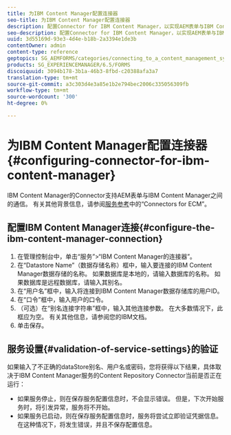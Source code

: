 ```yaml
---
title: 为IBM Content Manager配置连接器
seo-title: 为IBM Content Manager配置连接器
description: 配置Connector for IBM Content Manager，以实现AEM表单与IBM Content Manager之间的通信。
seo-description: 配置Connector for IBM Content Manager，以实现AEM表单与IBM Content Manager之间的通信。
uuid: 3d55169d-93e3-4d4e-b18b-2a3394e1de3b
contentOwner: admin
content-type: reference
geptopics: SG_AEMFORMS/categories/connecting_to_a_content_management_system
products: SG_EXPERIENCEMANAGER/6.5/FORMS
discoiquuid: 3094b178-3b1a-46b3-8fbd-c20388afa3a7
translation-type: tm+mt
source-git-commit: a3c303d4e3a85e1b2e794bec2006c335056309fb
workflow-type: tm+mt
source-wordcount: '300'
ht-degree: 0%

---
```



# 为IBM Content Manager配置连接器{#configuring-connector-for-ibm-content-manager}

IBM Content Manager的Connector支持AEM表单与IBM Content Manager之间的通信。 有关其他背景信息，请参阅[服务参考](https://www.adobe.com/go/learn_aemforms_services_63)中的“Connectors for ECM”。

## 配置IBM Content Manager连接{#configure-the-ibm-content-manager-connection}

1. 在管理控制台中，单击“服务”>“IBM Content Manager的连接器”。
1. 在“Datastore Name”（数据存储名称）框中，输入要连接的IBM Content Manager数据存储的名称。 如果数据库是本地的，请输入数据库的名称。 如果数据库是远程数据库，请输入其别名。
1. 在“用户名”框中，输入将连接到IBM Content Manager数据存储库的用户ID。
1. 在“口令”框中，输入用户的口令。
1. （可选）在“别名连接字符串”框中，输入其他连接参数。 在大多数情况下，此框应为空。 有关其他信息，请参阅您的IBM文档。
1. 单击保存。

## 服务设置{#validation-of-service-settings}的验证

如果输入了不正确的dataStore别名、用户名或密码，您将获得以下结果，具体取决于IBM Content Manager服务的Content Repository Connector当前是否正在运行：

* 如果服务停止，则在保存服务配置信息时，不会显示错误。 但是，下次开始服务时，将引发异常，服务将不开始。
* 如果服务已启动，则在保存服务配置信息时，服务将尝试立即验证凭据信息。 在这种情况下，将发生错误，并且不保存配置信息。

